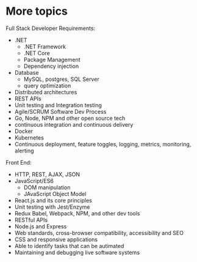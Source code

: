 # More topics
Full Stack Developer Requirements:
* .NET
    * .NET Framework
    * .NET Core
    * Package Management
    * Dependency injection
* Database
    * MySQL, postgres, SQL Server
    * query optimization
* Distributed architectures
* REST APIs
* Unit testing and Integration testing
* Agile/SCRUM Software Dev Process
* Go, Node, NPM and other open source tech
* continuous integration and continuous delivery
* Docker
* Kubernetes
* Continuous deployment, feature toggles, logging, metrics, monitoring, alerting

Front End:
* HTTP, REST, AJAX, JSON
* JavaScript/ES6
    * DOM manipulation
    * JAvaScript Object Model
* React.js and its core principles
* Unit testing with Jest/Enzyme
* Redux
Babel, Webpack, NPM, and other dev tools
* RESTful APIs
* Node.js and Express
* Web standards, cross-browser compatibility, accessibility and SEO
* CSS and responsive applications
* Able to identify tasks that can be autimated
* Maintaining and debugging live software systems